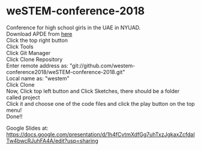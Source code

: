# weSTEM-conference-2018
Conference for high school girls in the UAE in NYUAD.  
Download APDE from [here](https://drive.google.com/file/d/1E2X0mZ0Vw7pVNW6A2DgOIU9jVoi8xxsb/view?usp=sharing)  
Click the top right button  
Click Tools  
Click Git Manager  
Click Clone Repository  
Enter remote address as: "git://github.com/westem-conference2018/weSTEM-conference-2018.git"  
Local name as: "westem"  
Click Clone  
Now, Click top left button and Click Sketches, there should be a folder called project  
Click it and choose one of the code files and click the play button on the top menu!  
Done!!  
  
Google Slides at: https://docs.google.com/presentation/d/1h4fCvtmXdfGg7uhTxzJgkaxZcfdaITw4bwcRJuhFA4A/edit?usp=sharing
